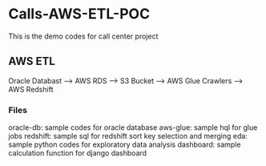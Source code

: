 # Calls-AWS-ETL-POC
This is the demo codes for call center project

## AWS ETL
Oracle Databast --> AWS RDS --> S3 Bucket --> AWS Glue Crawlers --> AWS Redshift 

### Files 
oracle-db: sample codes for oracle database
aws-glue: sample hql for glue jobs
redshift: sample sql for redshift sort key selection and merging
eda: sample python codes for exploratory data analysis
dashboard: sample calculation function for django dashboard



